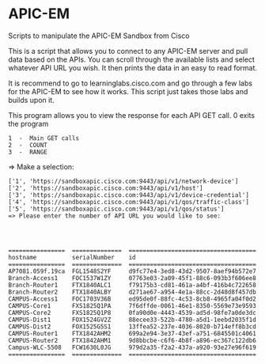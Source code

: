 # APIC-EM
Scripts to manipulate the APIC-EM Sandbox from Cisco

This is a script that allows you to connect to any APIC-EM server and pull data based on the APIs.  You can scroll through the available lists and select whatever API URL you wish.  It then prints the data in an easy to read format.

It is recommend to go to learninglabs.cisco.com and go through a few labs for the APIC-EM to see how it works.  This script just takes those labs and builds upon it.


  This program allows you to view the response for each API GET call.
  0 exits the program
  
    1  -  Main GET calls
    2  -  COUNT
    3  -  RANGE
  => Make a selection:
  
  

    ['1', 'https://sandboxapic.cisco.com:9443/api/v1/network-device']
    ['2', 'https://sandboxapic.cisco.com:9443/api/v1/host']
    ['3', 'https://sandboxapic.cisco.com:9443/api/v1/device-credential']
    ['4', 'https://sandboxapic.cisco.com:9443/api/v1/qos/traffic-class']
    ['5', 'https://sandboxapic.cisco.com:9443/api/v1/qos/status']
    => Please enter the number of API URL you would like to see:
 
  
  
  
    ================  ==============  ====================================
    hostname          serialNumber    id
    ================  ==============  ====================================
    AP7081.059f.19ca  FGL1548S2YF     d9fc77e4-3ed8-43d2-9507-8aef94b572e7
    Branch-Access1    FOC1537W1ZY     07763e03-2a09-45f1-88c6-093b3f606ee8
    Branch-Router1    FTX1840ALC1     f79175b3-cd81-461a-a4bf-416b4c722658
    Branch-Router2    FTX1840ALBY     d271ae67-a954-4e1a-88cc-2d48d8f457db
    CAMPUS-Access1    FOC1703V36B     ed95de0f-88fc-4c53-8cb8-4965fa04f0d2
    CAMPUS-Core1      FXS1825Q1PA     7f6dffde-0061-46e1-8350-5569e73e9593
    CAMPUS-Core2      FXS1825Q1P8     0fa90d0e-4443-4539-ad5d-98fe7a0de3dc
    CAMPUS-Dist1      FOX1524GV2Z     88ecee33-522b-4780-a5d1-1eebd2035f1d
    CAMPUS-Dist2      FOX1525G5S1     13ffea52-237e-4036-8020-b714eff8b3cd
    CAMPUS-Router1    FTX1842AHM2     699a2e94-3e37-43ef-a751-6845501c4061
    CAMPUS-Router2    FTX1842AHM1     9d8bbcbe-c6f6-4b8f-a896-ec367c122db6
    Campus-WLC-5508   FCW1630L0JG     979d2a35-f2a2-437a-a920-93e27e96f619
    ================  ==============  ====================================
